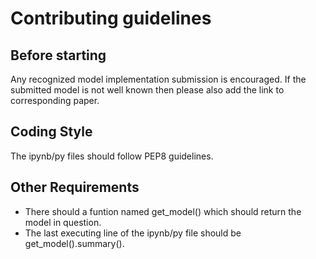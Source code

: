 # Contributing guidelines

## Before starting
Any recognized model  implementation submission is encouraged.  If the submitted model is not well known then please also add the link to corresponding paper. 

## Coding Style
The ipynb/py files should follow PEP8 guidelines.

## Other Requirements
- There should a funtion named get_model() which should return the model in question. 
- The last executing line of the ipynb/py file should be get_model().summary().
